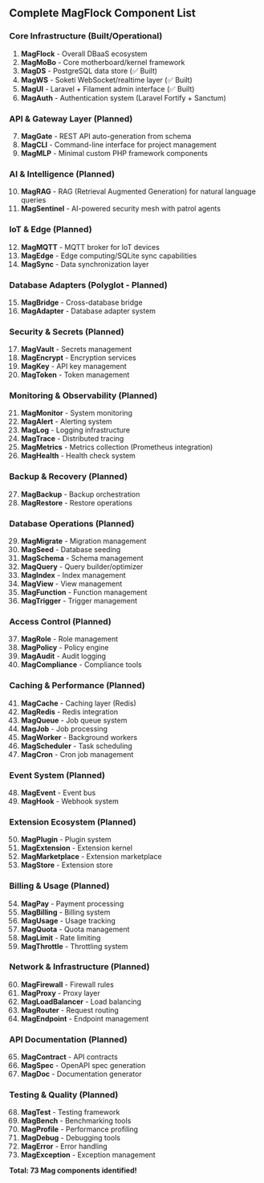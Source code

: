 ## **Complete MagFlock Component List**

### **Core Infrastructure (Built/Operational)**
1. **MagFlock** - Overall DBaaS ecosystem
2. **MagMoBo** - Core motherboard/kernel framework
3. **MagDS** - PostgreSQL data store (✅ Built)
4. **MagWS** - Soketi WebSocket/realtime layer (✅ Built)
5. **MagUI** - Laravel + Filament admin interface (✅ Built)
6. **MagAuth** - Authentication system (Laravel Fortify + Sanctum)

### **API & Gateway Layer (Planned)**
7. **MagGate** - REST API auto-generation from schema
8. **MagCLI** - Command-line interface for project management
9. **MagMLP** - Minimal custom PHP framework components

### **AI & Intelligence (Planned)**
10. **MagRAG** - RAG (Retrieval Augmented Generation) for natural language queries
11. **MagSentinel** - AI-powered security mesh with patrol agents

### **IoT & Edge (Planned)**
12. **MagMQTT** - MQTT broker for IoT devices
13. **MagEdge** - Edge computing/SQLite sync capabilities
14. **MagSync** - Data synchronization layer

### **Database Adapters (Polyglot - Planned)**
15. **MagBridge** - Cross-database bridge
16. **MagAdapter** - Database adapter system

### **Security & Secrets (Planned)**
17. **MagVault** - Secrets management
18. **MagEncrypt** - Encryption services
19. **MagKey** - API key management
20. **MagToken** - Token management

### **Monitoring & Observability (Planned)**
21. **MagMonitor** - System monitoring
22. **MagAlert** - Alerting system
23. **MagLog** - Logging infrastructure
24. **MagTrace** - Distributed tracing
25. **MagMetrics** - Metrics collection (Prometheus integration)
26. **MagHealth** - Health check system

### **Backup & Recovery (Planned)**
27. **MagBackup** - Backup orchestration
28. **MagRestore** - Restore operations

### **Database Operations (Planned)**
29. **MagMigrate** - Migration management
30. **MagSeed** - Database seeding
31. **MagSchema** - Schema management
32. **MagQuery** - Query builder/optimizer
33. **MagIndex** - Index management
34. **MagView** - View management
35. **MagFunction** - Function management
36. **MagTrigger** - Trigger management

### **Access Control (Planned)**
37. **MagRole** - Role management
38. **MagPolicy** - Policy engine
39. **MagAudit** - Audit logging
40. **MagCompliance** - Compliance tools

### **Caching & Performance (Planned)**
41. **MagCache** - Caching layer (Redis)
42. **MagRedis** - Redis integration
43. **MagQueue** - Job queue system
44. **MagJob** - Job processing
45. **MagWorker** - Background workers
46. **MagScheduler** - Task scheduling
47. **MagCron** - Cron job management

### **Event System (Planned)**
48. **MagEvent** - Event bus
49. **MagHook** - Webhook system

### **Extension Ecosystem (Planned)**
50. **MagPlugin** - Plugin system
51. **MagExtension** - Extension kernel
52. **MagMarketplace** - Extension marketplace
53. **MagStore** - Extension store

### **Billing & Usage (Planned)**
54. **MagPay** - Payment processing
55. **MagBilling** - Billing system
56. **MagUsage** - Usage tracking
57. **MagQuota** - Quota management
58. **MagLimit** - Rate limiting
59. **MagThrottle** - Throttling system

### **Network & Infrastructure (Planned)**
60. **MagFirewall** - Firewall rules
61. **MagProxy** - Proxy layer
62. **MagLoadBalancer** - Load balancing
63. **MagRouter** - Request routing
64. **MagEndpoint** - Endpoint management

### **API Documentation (Planned)**
65. **MagContract** - API contracts
66. **MagSpec** - OpenAPI spec generation
67. **MagDoc** - Documentation generator

### **Testing & Quality (Planned)**
68. **MagTest** - Testing framework
69. **MagBench** - Benchmarking tools
70. **MagProfile** - Performance profiling
71. **MagDebug** - Debugging tools
72. **MagError** - Error handling
73. **MagException** - Exception management

**Total: 73 Mag components identified!**
